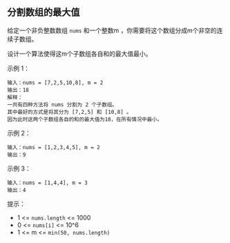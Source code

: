 ## 分割数组的最大值

给定一个非负整数数组 `nums` 和一个整数m ，你需要将这个数组分成m个非空的连续子数组。

设计一个算法使得这m个子数组各自和的最大值最小。

示例 1：

```
输入：nums = [7,2,5,10,8], m = 2
输出：18
解释：
一共有四种方法将 nums 分割为 2 个子数组。
其中最好的方式是将其分为 [7,2,5] 和 [10,8] 。
因为此时这两个子数组各自的和的最大值为18，在所有情况中最小。
```

示例 2：

```
输入：nums = [1,2,3,4,5], m = 2
输出：9
```

示例 3：

```
输入：nums = [1,4,4], m = 3
输出：4
```

提示：

* 1 <= `nums.length` <= 1000
* 0 <= `nums[i]` <= 10^6
* 1 <= m <= `min(50, nums.length)`
